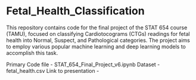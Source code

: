 # Fetal_Health_Classification
This repository contains code for the final project of the STAT 654 course (TAMU), focused on classifying  Cardiotocograms (CTGs) readings for fetal health into Normal, Suspect, and Pathological categories. The project aims to employ various popular machine learning and deep learning models to accomplish this task.

Primary Code file - STAT_654_Final_Project_v6.ipynb
Dataset - fetal_health.csv
Link to presentation - 
